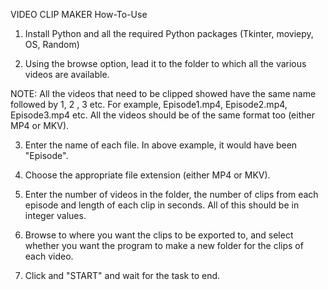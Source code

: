 VIDEO CLIP MAKER
How-To-Use

1. Install Python and all the required Python packages (Tkinter, moviepy, OS, Random)

2. Using the browse option, lead it to the folder to which all the various videos are available.

NOTE: All the videos that need to be clipped showed have the same name followed by 1, 2 , 3 etc. For example, Episode1.mp4, Episode2.mp4, Episode3.mp4 etc. All the videos should be of the same format too (either MP4 or MKV).

3. Enter the name of each file. In above example, it would have been "Episode".

4. Choose the appropriate file extension (either MP4 or MKV).

5. Enter the number of videos in the folder, the number of clips from each episode and length of each clip in seconds. All of this should be in integer values.

6. Browse to where you want the clips to be exported to, and select whether you want the program to make a new folder for the clips of each video.

7. Click and "START" and wait for the task to end.
